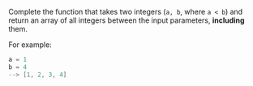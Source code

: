 
Complete the function that takes two integers (`a, b`, where `a < b`) and return an array of all integers between the input parameters, **including** them.

For example:
```java
a = 1
b = 4
--> [1, 2, 3, 4]
```
